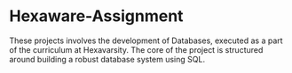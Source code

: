 # Hexaware-Assignment
These projects involves the development of Databases, executed as a part of the curriculum at Hexavarsity. The core of the project is structured around building a robust database system using SQL.
